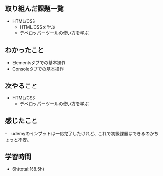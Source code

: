 ## 取り組んだ課題一覧
- HTML/CSS
    - HTML/CSSを学ぶ
    - デベロッパーツールの使い方を学ぶ

## わかったこと
- Elementsタブでの基本操作
- Consoleタブでの基本操作

## 次やること
- HTML/CSS
    - デベロッパーツールの使い方を学ぶ

## 感じたこと
-　udemyのインプットは一応完了したけれど、これで初級課題はできるのかちょっと不安。

## 学習時間
- 6h(total:168.5h)
